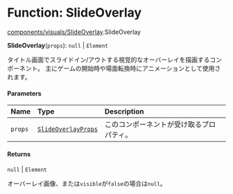 # Function: SlideOverlay

[components/visuals/SlideOverlay](../modules/components_visuals_SlideOverlay.md).SlideOverlay

**SlideOverlay**(`props`): ``null`` \| `Element`

タイトル画面でスライドイン/アウトする視覚的なオーバーレイを描画するコンポーネント。
主にゲームの開始時や場面転換時にアニメーションとして使用されます。

#### Parameters

| Name | Type | Description |
| :------ | :------ | :------ |
| `props` | [`SlideOverlayProps`](../types/types.SlideOverlayProps.md) | このコンポーネントが受け取るプロパティ。 |

#### Returns

``null`` \| `Element`

オーバーレイ画像、または`visible`が`false`の場合は`null`。
